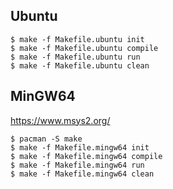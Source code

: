 ## Ubuntu

```
$ make -f Makefile.ubuntu init
$ make -f Makefile.ubuntu compile
$ make -f Makefile.ubuntu run
$ make -f Makefile.ubuntu clean
```

## MinGW64

https://www.msys2.org/

```
$ pacman -S make
$ make -f Makefile.mingw64 init
$ make -f Makefile.mingw64 compile
$ make -f Makefile.mingw64 run
$ make -f Makefile.mingw64 clean
```

